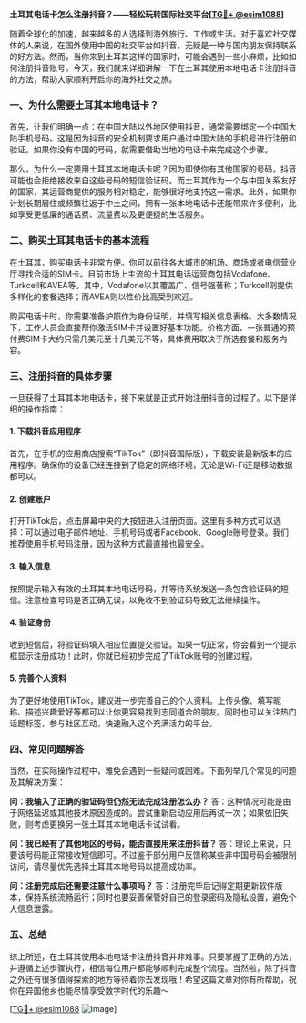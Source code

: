**土耳其电话卡怎么注册抖音？——轻松玩转国际社交平台[[TG💪+ @esim1088](https://t.me/s/esim1088)]**

随着全球化的加速，越来越多的人选择到海外旅行、工作或生活。对于喜欢社交媒体的人来说，在国外使用中国的社交平台如抖音，无疑是一种与国内朋友保持联系的好方法。然而，当你来到土耳其这样的国家时，可能会遇到一些小麻烦，比如如何注册抖音账号。今天，我们就来详细讲解一下在土耳其使用本地电话卡注册抖音的方法，帮助大家顺利开启你的海外社交之旅。

### 一、为什么需要土耳其本地电话卡？

首先，让我们明确一点：在中国大陆以外地区使用抖音，通常需要绑定一个中国大陆手机号码。这是因为抖音的安全机制要求用户通过中国大陆的手机号进行注册和验证。如果你没有中国的号码，就需要借助当地的电话卡来完成这个步骤。

那么，为什么一定要用土耳其本地电话卡呢？因为即使你有其他国家的号码，抖音可能也会拒绝接收来自这些号码的短信验证码。而土耳其作为一个与中国关系友好的国家，其运营商提供的服务相对稳定，能够很好地支持这一需求。此外，如果你计划长期居住或频繁往返于中土之间，拥有一张本地电话卡还能带来许多便利，比如享受更低廉的通话费、流量费以及更便捷的生活服务。

### 二、购买土耳其电话卡的基本流程

在土耳其，购买电话卡非常方便。你可以前往各大城市的机场、商场或者电信营业厅寻找合适的SIM卡。目前市场上主流的土耳其电话运营商包括Vodafone、Turkcell和AVEA等。其中，Vodafone以其覆盖广、信号强著称；Turkcell则提供多样化的套餐选择；而AVEA则以性价比高受到欢迎。

购买电话卡时，你需要准备护照作为身份证明，并填写相关信息表格。大多数情况下，工作人员会直接帮你激活SIM卡并设置好基本功能。价格方面，一张普通的预付费SIM卡大约只需几美元至十几美元不等，具体费用取决于所选套餐和服务内容。

### 三、注册抖音的具体步骤

一旦获得了土耳其本地电话卡，接下来就是正式开始注册抖音的过程了。以下是详细的操作指南：

#### 1. 下载抖音应用程序
首先，在手机的应用商店搜索“TikTok”（即抖音国际版），下载安装最新版本的应用程序。确保你的设备已经连接到了稳定的网络环境，无论是Wi-Fi还是移动数据都可以。

#### 2. 创建账户
打开TikTok后，点击屏幕中央的大按钮进入注册页面。这里有多种方式可以选择：可以通过电子邮件地址、手机号码或者Facebook、Google账号登录。我们推荐使用手机号码注册，因为这种方式最直接也最安全。

#### 3. 输入信息
按照提示输入有效的土耳其本地电话号码，并等待系统发送一条包含验证码的短信。注意检查号码是否正确无误，以免收不到验证码导致无法继续操作。

#### 4. 验证身份
收到短信后，将验证码填入相应位置提交验证。如果一切正常，你会看到一个提示框显示注册成功！此时，你就已经初步完成了TikTok账号的创建过程。

#### 5. 完善个人资料
为了更好地使用TikTok，建议进一步完善自己的个人资料。上传头像、填写昵称、描述兴趣爱好等都可以让你更容易找到志同道合的朋友。同时也可以关注热门话题标签，参与社区互动，快速融入这个充满活力的平台。

### 四、常见问题解答

当然，在实际操作过程中，难免会遇到一些疑问或困难。下面列举几个常见的问题及其解决方案：

**问：我输入了正确的验证码但仍然无法完成注册怎么办？**
答：这种情况可能是由于网络延迟或其他技术原因造成的。尝试重新启动应用后再试一次；如果依旧失败，则考虑更换另一张土耳其本地电话卡试试看。

**问：我已经有了其他地区的号码，能否直接用来注册抖音？**
答：理论上来说，只要该号码能正常接收短信即可。不过鉴于部分用户反馈称某些非中国号码会被限制访问，请尽量优先选择土耳其本地号码以提高成功率。

**问：注册完成后还需要注意什么事项吗？**
答：注册完毕后记得定期更新软件版本，保持系统流畅运行；同时也要妥善保管好自己的登录密码及隐私设置，避免个人信息泄露。

### 五、总结

综上所述，在土耳其使用本地电话卡注册抖音并非难事。只要掌握了正确的方法，并遵循上述步骤执行，相信每位用户都能够顺利完成整个流程。当然啦，除了抖音之外还有很多值得探索的地方等待着你去发现哦！希望这篇文章对你有所帮助，祝你在异国他乡也能尽情享受数字时代的乐趣～ 

[[TG💪+ @esim1088](https://t.me/s/esim1088) ![Image](https://i.postimg.cc/4NQfJmqS/Snipaste-2025-05-13-00-14-12.png)]